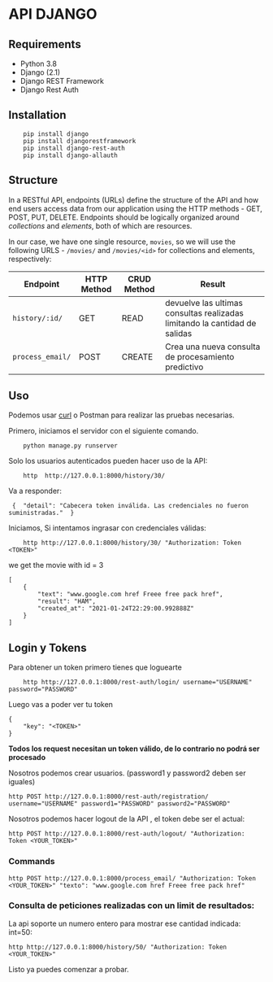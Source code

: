 # API DJANGO

## Requirements
- Python 3.8
- Django (2.1)
- Django REST Framework
- Django Rest Auth

## Installation
```
	pip install django
	pip install djangorestframework
	pip install django-rest-auth
	pip install django-allauth
```

## Structure
In a RESTful API, endpoints (URLs) define the structure of the API and how end users access data from our application using the HTTP methods - GET, POST, PUT, DELETE. Endpoints should be logically organized around _collections_ and _elements_, both of which are resources.

In our case, we have one single resource, `movies`, so we will use the following URLS - `/movies/` and `/movies/<id>` for collections and elements, respectively:

Endpoint |HTTP Method | CRUD Method | Result
-- | -- |-- |--
`history/:id/` | GET | READ | devuelve las ultimas consultas realizadas limitando la cantidad de salidas
`process_email/`| POST | CREATE | Crea una nueva consulta de procesamiento predictivo

## Uso
Podemos usar [curl](https://curl.haxx.se/) o Postman para realizar las pruebas necesarias.


Primero, iniciamos el servidor con el siguiente comando.
```
	python manage.py runserver
```
Solo los usuarios autenticados pueden hacer uso de la API:
```
	http  http://127.0.0.1:8000/history/30/
```
Va a responder:
```
 {  "detail": "Cabecera token inválida. Las credenciales no fueron suministradas."  }
```
Iniciamos, Si intentamos ingrasar con credenciales válidas:
```
	http http://127.0.0.1:8000/history/30/ "Authorization: Token <TOKEN>"
```
we get the movie with id = 3
```
[
    {
        "text": "www.google.com href Freee free pack href",
        "result": "HAM",
        "created_at": "2021-01-24T22:29:00.992888Z"
    }
]
```

## Login y Tokens

Para obtener un token primero tienes que loguearte
```
	http http://127.0.0.1:8000/rest-auth/login/ username="USERNAME" password="PASSWORD"
```
Luego vas a poder ver tu token
```
{
    "key": "<TOKEN>"
}
```
**Todos los request necesitan un token válido, de lo contrario no podrá ser procesado**

Nosotros podemos crear usuarios. (password1 y password2 deben ser iguales)
```
http POST http://127.0.0.1:8000/rest-auth/registration/ username="USERNAME" password1="PASSWORD" password2="PASSWORD"
```
Nosotros podemos hacer logout de la API , el token debe ser el actual:
```
http POST http://127.0.0.1:8000/rest-auth/logout/ "Authorization: Token <YOUR_TOKEN>" 
```


### Commands
```
http POST http://127.0.0.1:8000/process_email/ "Authorization: Token <YOUR_TOKEN>" "texto": "www.google.com href Freee free pack href"

```

### Consulta de peticiones realizadas con un limit de resultados:
La api soporte un numero entero para mostrar ese cantidad indicada: int=50:
```
http http://127.0.0.1:8000/history/50/ "Authorization: Token <YOUR_TOKEN>"
```

Listo ya puedes comenzar a probar.

